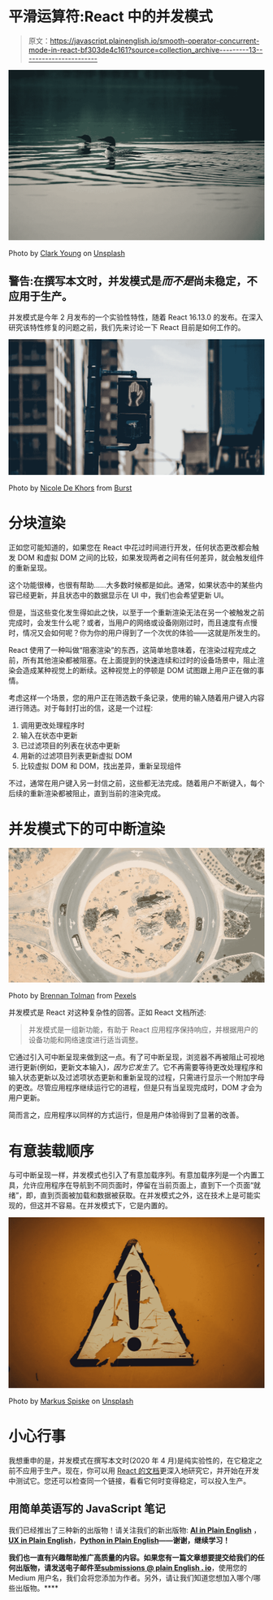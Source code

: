 # 平滑运算符:React 中的并发模式

> 原文：<https://javascript.plainenglish.io/smooth-operator-concurrent-mode-in-react-bf303de4c161?source=collection_archive---------13----------------------->

![](img/a87a76f6b7db77488ca5f25b59055c27.png)

Photo by [Clark Young](https://unsplash.com/@cbyoung?utm_source=unsplash&utm_medium=referral&utm_content=creditCopyText) on [Unsplash](https://unsplash.com/s/photos/two-rivers?utm_source=unsplash&utm_medium=referral&utm_content=creditCopyText)

## 警告:在撰写本文时，并发模式是*而不是*尚未稳定，不应用于生产。

并发模式是今年 2 月发布的一个实验性特性，随着 React 16.13.0 的发布。在深入研究该特性修复的问题之前，我们先来讨论一下 React 目前是如何工作的。

![](img/cfdbc32d38db890760c243ad1c4fa5be.png)

Photo by [Nicole De Khors](https://burst.shopify.com/@ndekhors?utm_campaign=photo_credit&utm_content=Free+Stock+Photo+of+Pedestrian+Stop+Light+%E2%80%94+HD+Images&utm_medium=referral&utm_source=credit) from [Burst](https://burst.shopify.com/light?utm_campaign=photo_credit&utm_content=Free+Stock+Photo+of+Pedestrian+Stop+Light+%E2%80%94+HD+Images&utm_medium=referral&utm_source=credit)

# 分块渲染

正如您可能知道的，如果您在 React 中花过时间进行开发，任何状态更改都会触发 DOM 和虚拟 DOM 之间的比较，如果发现两者之间有任何差异，就会触发组件的重新呈现。

这个功能很棒，也很有帮助……大多数时候都是如此。通常，如果状态中的某些内容已经更新，并且状态中的数据显示在 UI 中，我们也会希望更新 UI。

但是，当这些变化发生得如此之快，以至于一个重新渲染无法在另一个被触发之前完成时，会发生什么呢？或者，当用户的网络或设备刚刚过时，而且速度有点慢时，情况又会如何呢？你为你的用户得到了一个次优的体验——这就是所发生的。

React 使用了一种叫做“阻塞渲染”的东西，这简单地意味着，在渲染过程完成之前，所有其他渲染都被阻塞。在上面提到的快速连续和过时的设备场景中，阻止渲染会造成某种视觉上的断续。这种视觉上的停顿是 DOM 试图跟上用户正在做的事情。

考虑这样一个场景，您的用户正在筛选数千条记录，使用的输入随着用户键入内容进行筛选。对于每封打出的信，这是一个过程:

1.  调用更改处理程序时
2.  输入在状态中更新
3.  已过滤项目的列表在状态中更新
4.  用新的过滤项目列表更新虚拟 DOM
5.  比较虚拟 DOM 和 DOM，找出差异，重新呈现组件

不过，通常在用户键入另一封信之前，这些都无法完成。随着用户不断键入，每个后续的重新渲染都被阻止，直到当前的渲染完成。

# 并发模式下的可中断渲染

![](img/2247443eac27fecfd48977aa9264d58d.png)

Photo by [Brennan Tolman](https://www.pexels.com/@brennan-tolman-250017?utm_content=attributionCopyText&utm_medium=referral&utm_source=pexels) from [Pexels](https://www.pexels.com/photo/aerial-photo-of-four-cars-on-round-about-at-daytime-771925/?utm_content=attributionCopyText&utm_medium=referral&utm_source=pexels)

并发模式是 React 对这种复杂性的回答。正如 React 文档所述:

> 并发模式是一组新功能，有助于 React 应用程序保持响应，并根据用户的设备功能和网络速度进行适当调整。

它通过引入可中断呈现来做到这一点。有了可中断呈现，浏览器不再被阻止可视地进行更新(例如，更新文本输入)*，因为它发生了*。它不再需要等待更改处理程序和输入状态更新以及过滤项状态更新和重新呈现的过程，只需进行显示一个附加字母的更改。尽管应用程序继续运行它的进程，但是只有当呈现完成时，DOM 才会为用户更新。

简而言之，应用程序以同样的方式运行，但是用户体验得到了显著的改善。

# 有意装载顺序

与可中断呈现一样，并发模式也引入了有意加载序列。有意加载序列是一个内置工具，允许应用程序在导航到不同页面时，停留在当前页面上，直到下一个页面“就绪”，即，直到页面被加载和数据被获取。在并发模式之外，这在技术上是可能实现的，但这并不容易。在并发模式下，它是内置的。

![](img/0a0637daa18927716540fa3ac0d109a7.png)

Photo by [Markus Spiske](https://unsplash.com/@markusspiske?utm_source=unsplash&utm_medium=referral&utm_content=creditCopyText) on [Unsplash](https://unsplash.com/s/photos/caution?utm_source=unsplash&utm_medium=referral&utm_content=creditCopyText)

# 小心行事

我想重申的是，并发模式在撰写本文时(2020 年 4 月)是纯实验性的，在它稳定之前不应用于生产。现在，你可以用 [React 的文档](https://reactjs.org/docs/concurrent-mode-intro.html)更深入地研究它，并开始在开发中测试它。您还可以检查同一个链接，看看它何时变得稳定，可以投入生产。

## **用简单英语写的 JavaScript 笔记**

我们已经推出了三种新的出版物！请关注我们的新出版物: [**AI in Plain English**](https://medium.com/ai-in-plain-english) ，[**UX in Plain English**](https://medium.com/ux-in-plain-english)，[**Python in Plain English**](https://medium.com/python-in-plain-english)**——谢谢，继续学习！**

**我们也一直有兴趣帮助推广高质量的内容。如果您有一篇文章想要提交给我们的任何出版物，请发送电子邮件至[**submissions @ plain English . io**](mailto:submissions@plainenglish.io)**，使用您的 Medium 用户名，我们会将您添加为作者。另外，请让我们知道您想加入哪个/哪些出版物。****